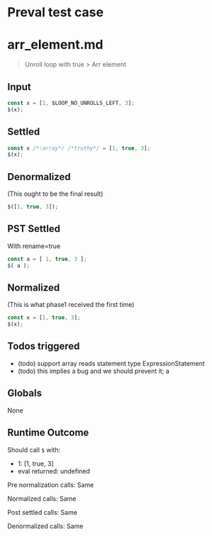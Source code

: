 # Preval test case

# arr_element.md

> Unroll loop with true > Arr element
>
>

## Input

`````js filename=intro
const x = [1, $LOOP_NO_UNROLLS_LEFT, 3];
$(x);
`````


## Settled


`````js filename=intro
const x /*:array*/ /*truthy*/ = [1, true, 3];
$(x);
`````


## Denormalized
(This ought to be the final result)

`````js filename=intro
$([1, true, 3]);
`````


## PST Settled
With rename=true

`````js filename=intro
const a = [ 1, true, 3 ];
$( a );
`````


## Normalized
(This is what phase1 received the first time)

`````js filename=intro
const x = [1, true, 3];
$(x);
`````


## Todos triggered


- (todo) support array reads statement type ExpressionStatement
- (todo) this implies a bug and we should prevent it; a


## Globals


None


## Runtime Outcome


Should call `$` with:
 - 1: [1, true, 3]
 - eval returned: undefined

Pre normalization calls: Same

Normalized calls: Same

Post settled calls: Same

Denormalized calls: Same
